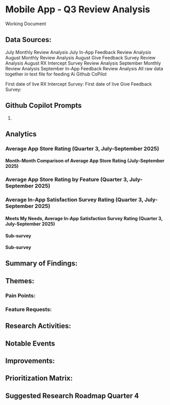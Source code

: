 # Mobile App - Q3 Review Analysis 
Working Document

## Data Sources:
July Monthly Review Analysis
July In-App Feedback Review Analysis
August Monthly Review Analysis
August Give Feedback Survey Review Analysis
August RX Intercept Survey Review Analysis
September Monthly Review Analysis
September In-App Feedback Review Analysis
All raw data together in text file for feeding Ai Github CoPilot

First date of live RX Intercept Survey:
First date of live Give Feedback Survey:

## Github Copilot Prompts
1. 

## Analytics

### Average App Store Rating (Quarter 3, July-September 2025)

#### Month-Month Comparison of Average App Store Rating (July-September 2025)

### Average App Store Rating by Feature (Quarter 3, July-September 2025)

### Average In-App Satisfaction Survey Rating (Quarter 3, July-September 2025)

#### Meets My Needs, Average In-App Satisfaction Survey Rating (Quarter 3, July-September 2025)

#### Sub-survey

#### Sub-survey

## Summary of Findings:

## Themes:

### Pain Points:

### Feature Requests:

## Research Activities:

## Notable Events

## Improvements:

## Prioritization Matrix:

## Suggested Research Roadmap Quarter 4




